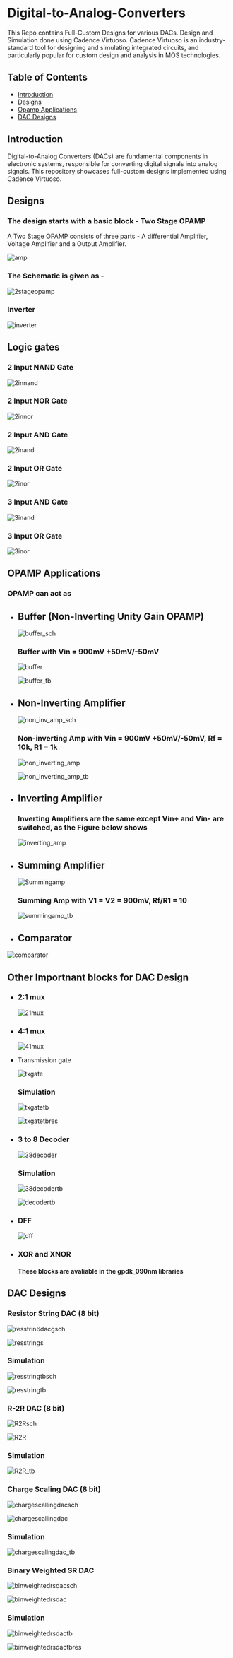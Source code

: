 # Digital-to-Analog-Converters
This Repo contains Full-Custom Designs for various DACs. Design and Simulation done using Cadence Virtuoso. Cadence Virtuoso is an industry-standard tool for designing and simulating integrated circuits, and particularly popular for custom design and analysis in MOS technologies.

## Table of Contents

- [Introduction](#introduction)
- [Designs](#designs)
- [Opamp Applications](#opamp-applications)
- [DAC Designs](#dac-designs)

## Introduction

Digital-to-Analog Converters (DACs) are fundamental components in electronic systems, responsible for converting digital signals into analog signals. This repository showcases full-custom designs implemented using Cadence Virtuoso.

## Designs
### The design starts with a basic block - Two Stage OPAMP
A Two Stage OPAMP consists of three parts - A differential Amplifier, Voltage Amplifier and a Output Amplifier.

![amp](https://github.com/Sourabh-Mallapur/Digital-to-Analog-Converters/blob/main/assests/Picture.png)

### The Schematic is given as - 

![2stageopamp](https://github.com/Sourabh-Mallapur/Digital-to-Analog-Converters/blob/main/assests/opamp.png)

### Inverter

![inverter](https://github.com/Sourabh-Mallapur/Digital-to-Analog-Converters/blob/main/assests/inverter.png)

## Logic gates
### 2 Input NAND Gate 

![2innand](https://github.com/Sourabh-Mallapur/Digital-to-Analog-Converters/blob/main/assests/2_in_nand.png)

### 2 Input NOR Gate 

![2innor](https://github.com/Sourabh-Mallapur/Digital-to-Analog-Converters/blob/main/assests/2_in_nor.png)

### 2 Input AND Gate 

![2inand](https://github.com/Sourabh-Mallapur/Digital-to-Analog-Converters/blob/main/assests/2_in_and.png)

### 2 Input OR Gate 

![2inor](https://github.com/Sourabh-Mallapur/Digital-to-Analog-Converters/blob/main/assests/2_in_or.png)

### 3 Input AND Gate 

![3inand](https://github.com/Sourabh-Mallapur/Digital-to-Analog-Converters/blob/main/assests/3_in_and.png)

### 3 Input OR Gate 

![3inor](https://github.com/Sourabh-Mallapur/Digital-to-Analog-Converters/blob/main/assests/3_in_or.png)

## OPAMP Applications
### OPAMP can act as 
- ## Buffer (Non-Inverting Unity Gain OPAMP)

  ![buffer_sch](https://github.com/Sourabh-Mallapur/Digital-to-Analog-Converters/blob/main/assests/buffer_sch.png)

  ### Buffer with Vin = 900mV +50mV/-50mV
  
  ![buffer](https://github.com/Sourabh-Mallapur/Digital-to-Analog-Converters/blob/main/assests/buffer.png)
 
  ![buffer_tb](https://github.com/Sourabh-Mallapur/Digital-to-Analog-Converters/blob/main/assests/buffer_tb.png)
 
- ## Non-Inverting Amplifier

  ![non_inv_amp_sch](https://github.com/Sourabh-Mallapur/Digital-to-Analog-Converters/blob/main/assests/non_inverting_amp_sch.png)

  ### Non-inverting Amp with Vin = 900mV +50mV/-50mV, Rf = 10k, R1 = 1k

  ![non_inverting_amp](https://github.com/Sourabh-Mallapur/Digital-to-Analog-Converters/blob/main/assests/non_inverting_amp.png)
 
  ![non_Inverting_amp_tb](https://github.com/Sourabh-Mallapur/Digital-to-Analog-Converters/blob/main/assests/non_inverting_amp_tb.png)
 
- ## Inverting Amplifier

  ### Inverting Amplifiers are the same except Vin+ and Vin- are switched, as the Figure below shows

  ![inverting_amp](https://github.com/Sourabh-Mallapur/Digital-to-Analog-Converters/blob/main/assests/inverting_amp_sch.png)
  
- ## Summing Amplifier

  ![Summingamp](https://github.com/Sourabh-Mallapur/Digital-to-Analog-Converters/blob/main/assests/summing_amp.png)

  ### Summing Amp with V1 = V2 = 900mV, Rf/R1 = 10

  ![summingamp_tb](https://github.com/Sourabh-Mallapur/Digital-to-Analog-Converters/blob/main/assests/summing_amp_tb.png)

- ## Comparator
  
 ![comparator](https://github.com/Sourabh-Mallapur/Digital-to-Analog-Converters/blob/main/assests/comparator.png)

## Other Importnant blocks for DAC Design
- ### 2:1 mux

  ![21mux](https://github.com/Sourabh-Mallapur/Digital-to-Analog-Converters/blob/main/assests/2_1_mux.png)

- ### 4:1 mux

  ![41mux](https://github.com/Sourabh-Mallapur/Digital-to-Analog-Converters/blob/main/assests/4_1_mux.png)

- Transmission gate
  
  ![txgate](https://github.com/Sourabh-Mallapur/Digital-to-Analog-Converters/blob/main/assests/tx_gate.png)

  ### Simulation
  ![txgatetb](https://github.com/Sourabh-Mallapur/Digital-to-Analog-Converters/blob/main/assests/tx_gate_tb.png)

  ![txgatetbres](https://github.com/Sourabh-Mallapur/Digital-to-Analog-Converters/blob/main/assests/tx_gate_tb_res.png)

- ### 3 to 8 Decoder

  ![38decoder](https://github.com/Sourabh-Mallapur/Digital-to-Analog-Converters/blob/main/assests/3_8_decoder.png)

  ### Simulation
  ![38decodertb](https://github.com/Sourabh-Mallapur/Digital-to-Analog-Converters/blob/main/assests/3_8_decoder_tb.png)

  ![decodertb](https://github.com/Sourabh-Mallapur/Digital-to-Analog-Converters/blob/main/assests/decoder_tb.png)

- ### DFF

  ![dff](https://github.com/Sourabh-Mallapur/Digital-to-Analog-Converters/blob/main/assests/dff.png)

- ### XOR and XNOR

  #### These blocks are avaliable in the gpdk_090nm libraries

## DAC Designs

### Resistor String DAC (8 bit)

![resstrin6dacgsch](https://github.com/Sourabh-Mallapur/Digital-to-Analog-Converters/blob/main/assests/res_string_dac_sch.png)

![resstrings](https://github.com/Sourabh-Mallapur/Digital-to-Analog-Converters/blob/main/assests/res_string_dac.png)

### Simulation
![resstringtbsch](https://github.com/Sourabh-Mallapur/Digital-to-Analog-Converters/blob/main/assests/res_string_dac_tb_sch.png)

![resstringtb](https://github.com/Sourabh-Mallapur/Digital-to-Analog-Converters/blob/main/assests/res_string_dac_tb.png)

### R-2R DAC (8 bit)

![R2Rsch](https://github.com/Sourabh-Mallapur/Digital-to-Analog-Converters/blob/main/assests/r2r_sch.png)

![R2R](https://github.com/Sourabh-Mallapur/Digital-to-Analog-Converters/blob/main/assests/r2rdac.png)

### Simulation
![R2R_tb](https://github.com/Sourabh-Mallapur/Digital-to-Analog-Converters/blob/main/assests/r2rdac_tb.png)

### Charge Scaling DAC (8 bit)

![chargescallingdacsch](https://github.com/Sourabh-Mallapur/Digital-to-Analog-Converters/blob/main/assests/charge_scaling_dac_sch.png)

![chargescallingdac](https://github.com/Sourabh-Mallapur/Digital-to-Analog-Converters/blob/main/assests/charge_scaling_dac.png)

### Simulation
![chargescalingdac_tb](https://github.com/Sourabh-Mallapur/Digital-to-Analog-Converters/blob/main/assests/charge_scaling_dac_tb.png)

### Binary Weighted SR DAC

![binweightedrsdacsch](https://github.com/Sourabh-Mallapur/Digital-to-Analog-Converters/blob/main/assests/bin_weighted_sr_dac.png)

![binweightedrsdac](https://github.com/Sourabh-Mallapur/Digital-to-Analog-Converters/blob/main/assests/binwsr_dac.png)

### Simulation
![binweightedrsdactb](https://github.com/Sourabh-Mallapur/Digital-to-Analog-Converters/blob/main/assests/binwsr_dac_tb.png)

![binweightedrsdactbres](https://github.com/Sourabh-Mallapur/Digital-to-Analog-Converters/blob/main/assests/binw_sr_dac_tb.png)
